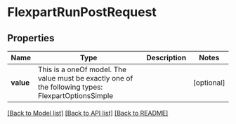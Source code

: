 # FlexpartRunPostRequest



## Properties
Name | Type | Description | Notes
------------ | ------------- | ------------- | -------------
**value** | This is a oneOf model. The value must be exactly one of the following types: FlexpartOptionsSimple |  | [optional] 




[[Back to Model list]](../README.md#models) [[Back to API list]](../README.md#api-endpoints) [[Back to README]](../README.md)


